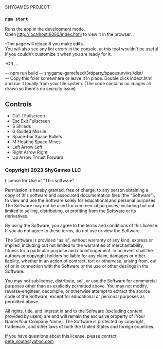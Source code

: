 
SHYGAMES PROJECT


### `npm start`

Runs the app in the development mode.\
Open [http://localhost:8080/index.html](http://localhost:8080/index.html) to view it in the browser.

-The page will reload if you make edits.\
You will also see any lint errors in the console.
at this tool wouldn’t be useful if you couldn’t customize it when you are ready for it.


-OR....

-- npm run build
-- shygame-gamefeed/3rdparty/spacesurvival/dist/  
-- Copy this foler somewhere or leave it in place.  Double click indext.html and run it locally from your file system. (The code contains no images all drawn so there's no secruity issue)


## Controls
- Ctrl-f  Fullscreen
- Esc     Exit Fullscreen
- S  Shileds
- G  Guided Missile
- Space-bar  Space Bullets
- M  Floating Space Mines
- Left Arrow  Left
- Right Arrow Right
- Up Arrow Thrust Forward


### Copyright 2023 ShyGames LLC

License for Use of "This software"

Permission is hereby granted, free of charge, to any person obtaining a copy of this software and associated documentation files (the "Software"), to view and use the Software solely for educational and personal purposes. The Software may not be used for commercial purposes, including but not limited to selling, distributing, or profiting from the Software or its derivatives.

By using the Software, you agree to the terms and conditions of this license. If you do not agree to these terms, do not use or view the Software.

The Software is provided "as is", without warranty of any kind, express or implied, including but not limited to the warranties of merchantability, fitness for a particular purpose and noninfringement. In no event shall the authors or copyright holders be liable for any claim, damages or other liability, whether in an action of contract, tort or otherwise, arising from, out of or in connection with the Software or the use or other dealings in the Software.

You may not sublicense, distribute, sell, or use the Software for commercial purposes other than as explicitly permitted above. You may not modify, reverse-engineer, decompile, or otherwise attempt to extract the source code of the Software, except for educational or personal purposes as permitted above.

All rights, title, and interest in and to the Software (excluding content provided by users) are and will remain the exclusive property of [Your Name/Your Company Name]. The Software is protected by copyright, trademark, and other laws of both the United States and foreign countries.

If you have questions about this license, please contact pete_south@yahoo.com

